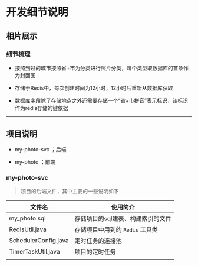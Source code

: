 # 开发细节说明

## 相片展示

### 细节梳理

- 按照到过的城市按照省+市为分类进行照片分类，每个类型取数据库的首条作为封面图

- 存储于Redis中，每次创建时间为12小时，12小时后重新从数据库获取

- 数据库字段除了存储地点之外还需要存储一个“省+市拼音”表示标识，该标识作为redis存储的键依据

---

## 项目说明

- my-photo-svc ；后端

- my-photo ；前端

### my-photo-svc

> 项目的后端文件，其中主要的一些说明如下

 

| 文件名                  | 使用简介                 |
| -------------------- | -------------------- |
| my_photo.sql         | 存储项目的sql建表、构建索引的文件   |
| RedisUtil.java       | 存储项目中用到的 `Redis` 工具类 |
| SchedulerConfig.java | 定时任务的连接池             |
| TimerTaskUtil.java   | 项目的定时任务              |
|                      |                      |
